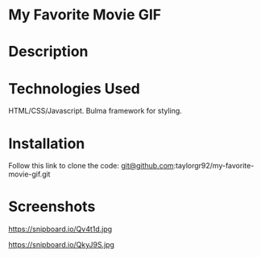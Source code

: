 # My Favorite Movie GIF


# Description




# Technologies Used

HTML/CSS/Javascript. Bulma framework for styling.

# Installation 

Follow this link to clone the code: git@github.com:taylorgr92/my-favorite-movie-gif.git

# Screenshots

https://snipboard.io/Qv4t1d.jpg

https://snipboard.io/QkyJ9S.jpg
